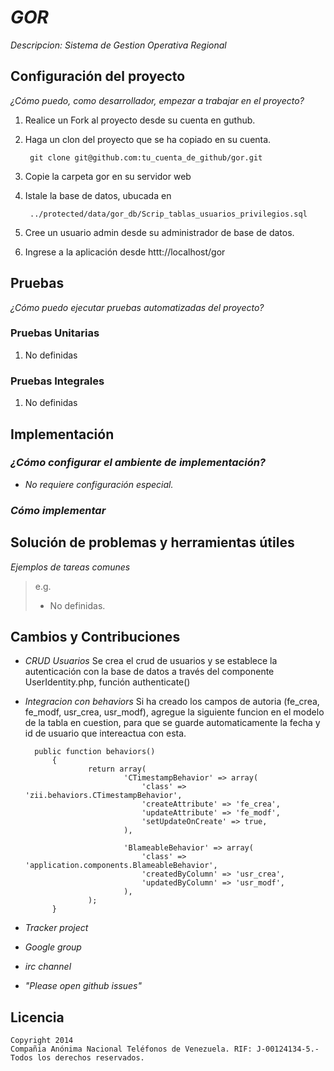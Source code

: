 # _GOR_

_Descripcion: Sistema de Gestion Operativa Regional_

## Configuración del proyecto

_¿Cómo puedo, como desarrollador, empezar a trabajar en el proyecto?_ 

1. Realice un Fork al proyecto desde su cuenta en guthub.
2. Haga un clon del proyecto que se ha copiado en su cuenta.
     
        git clone git@github.com:tu_cuenta_de_github/gor.git

3. Copie la carpeta gor en su servidor web
4. Istale la base de datos, ubucada en  

        ../protected/data/gor_db/Scrip_tablas_usuarios_privilegios.sql

5. Cree un usuario admin desde su administrador de base de datos.
6. Ingrese a la aplicación desde httt://localhost/gor


## Pruebas

_¿Cómo puedo ejecutar pruebas automatizadas del proyecto?_

### Pruebas Unitarias

1. No definidas

### Pruebas Integrales

1. No definidas

## Implementación

### _¿Cómo configurar el ambiente de implementación?_

- _No requiere configuración especial._

### _Cómo implementar_

## Solución de problemas y herramientas útiles

_Ejemplos de tareas comunes_

> e.g.
> 
> - No definidas.

## Cambios y Contribuciones

- _CRUD Usuarios_
    Se crea el crud de usuarios y se establece la autenticación con 
    la base de datos a través del componente UserIdentity.php, función authenticate()
    

- _Integracion con behaviors_
    Si ha creado los campos de autoria (fe_crea, fe_modf, usr_crea, usr_modf), 
    agregue la siguiente funcion en el modelo de la tabla en cuestion, para que
    se guarde automaticamente la fecha y id de usuario que intereactua con esta.

        public function behaviors()
            {
                    return array(
                            'CTimestampBehavior' => array(
                                'class' => 'zii.behaviors.CTimestampBehavior',
                                'createAttribute' => 'fe_crea',
                                'updateAttribute' => 'fe_modf',
                                'setUpdateOnCreate' => true,
                            ),

                            'BlameableBehavior' => array(
                                'class' => 'application.components.BlameableBehavior',
                                'createdByColumn' => 'usr_crea',
                                'updatedByColumn' => 'usr_modf',
                            ),
                    );
            }

- _Tracker project_
- _Google group_
- _irc channel_
- _"Please open github issues"_

## Licencia

    Copyright 2014
    Compañia Anónima Nacional Teléfonos de Venezuela. RIF: J-00124134-5.- Todos los derechos reservados.